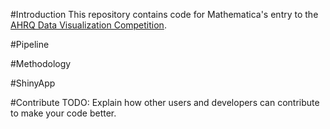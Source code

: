 #Introduction 
This repository contains code for Mathematica's entry to the [AHRQ Data Visualization Competition](https://www.ahrq.gov/sdoh-challenge/index.html).

#Pipeline

#Methodology

#ShinyApp

#Contribute
TODO: Explain how other users and developers can contribute to make your code better. 